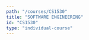 ```yaml
---
path: "/courses/CS1530"
title: "SOFTWARE ENGINEERING"
id: "CS1530"
type: "individual-course"
---
```

